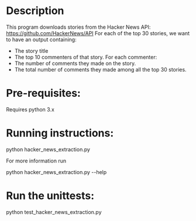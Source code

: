 # Description
This program downloads stories from the Hacker News API: https://github.com/HackerNews/API
For each of the top 30 stories, we want to have an output containing:
 - The story title
 - The top 10 commenters of that story.
For each commenter:
- The number of comments they made on the story.
- The total number of comments they made among all the top 30 stories.
# Pre-requisites:
Requires python 3.x

# Running instructions:
python hacker_news_extraction.py

For more information run

python hacker_news_extraction.py --help

# Run the unittests:
python test_hacker_news_extraction.py

